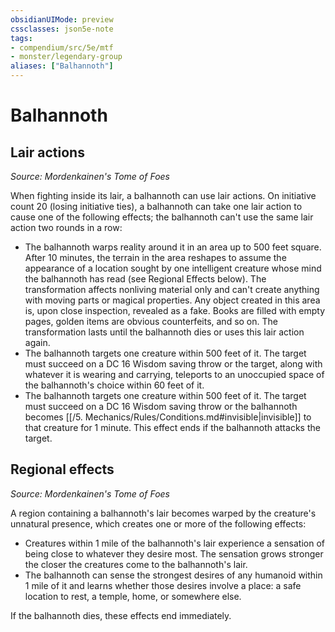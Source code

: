```yaml
---
obsidianUIMode: preview
cssclasses: json5e-note
tags:
- compendium/src/5e/mtf
- monster/legendary-group
aliases: ["Balhannoth"]
---
```

# Balhannoth

## Lair actions
_Source: Mordenkainen's Tome of Foes_

When fighting inside its lair, a balhannoth can use lair actions. On initiative count 20 (losing initiative ties), a balhannoth can take one lair action to cause one of the following effects; the balhannoth can't use the same lair action two rounds in a row:

- The balhannoth warps reality around it in an area up to 500 feet square. After 10 minutes, the terrain in the area reshapes to assume the appearance of a location sought by one intelligent creature whose mind the balhannoth has read (see Regional Effects below). The transformation affects nonliving material only and can't create anything with moving parts or magical properties. Any object created in this area is, upon close inspection, revealed as a fake. Books are filled with empty pages, golden items are obvious counterfeits, and so on. The transformation lasts until the balhannoth dies or uses this lair action again.  
- The balhannoth targets one creature within 500 feet of it. The target must succeed on a DC 16 Wisdom saving throw or the target, along with whatever it is wearing and carrying, teleports to an unoccupied space of the balhannoth's choice within 60 feet of it.  
- The balhannoth targets one creature within 500 feet of it. The target must succeed on a DC 16 Wisdom saving throw or the balhannoth becomes [[/5. Mechanics/Rules/Conditions.md#invisible|invisible]] to that creature for 1 minute. This effect ends if the balhannoth attacks the target.  

## Regional effects
_Source: Mordenkainen's Tome of Foes_

A region containing a balhannoth's lair becomes warped by the creature's unnatural presence, which creates one or more of the following effects:

- Creatures within 1 mile of the balhannoth's lair experience a sensation of being close to whatever they desire most. The sensation grows stronger the closer the creatures come to the balhannoth's lair.  
- The balhannoth can sense the strongest desires of any humanoid within 1 mile of it and learns whether those desires involve a place: a safe location to rest, a temple, home, or somewhere else.  

If the balhannoth dies, these effects end immediately.
